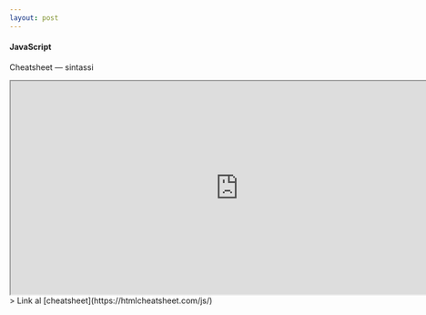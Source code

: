 ```yaml
---
layout: post
---
```


#### JavaScript
Cheatsheet — sintassi
<iframe width="800" height="375" src="https://htmlcheatsheet.com/js/"></iframe>
> Link al [cheatsheet](https://htmlcheatsheet.com/js/)